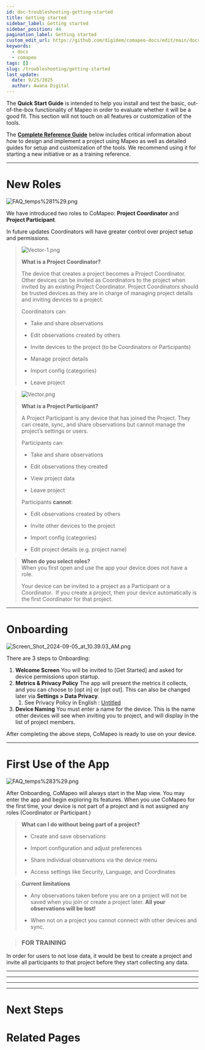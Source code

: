 ```yaml
---
id: doc-troubleshooting-getting-started
title: Getting started
sidebar_label: Getting started
sidebar_position: 44
pagination_label: Getting started
custom_edit_url: https://github.com/digidem/comapeo-docs/edit/main/docs/troubleshooting/getting-started.md
keywords:
  - docs
  - comapeo
tags: []
slug: /troubleshooting/getting-started
last_update:
  date: 9/25/2025
  author: Awana Digital
---
```

The **Quick Start Guide** is intended to help you install and test the basic, out-of-the-box functionality of Mapeo in order to evaluate whether it will be a good fit. This section will not touch on all features or customization of the tools.


The [**Complete Reference Guide**](https://docs.mapeo.app/complete-reference-guide/welcome) below includes critical information about how to design and implement a project using Mapeo as well as detailed guides for setup and customization of the tools. We recommend using it for starting a new initiative or as a training reference.


---


# **New Roles**


![FAQ_temps%281%29.png](/images/gettingstarted_0.png)


We have introduced two roles to CoMapeo: **Project Coordinator** and **Project Participant**. 


In future updates Coordinators will have greater control over project setup and permissions.


> ![Vector-1.png](/images/gettingstarted_1.png)  
>   
> **What is a Project Coordinator?**  
>   
> The device that creates a project becomes a Project Coordinator. Other devices can be invited as Coordinators to the project when invited by an existing Project Coordinator. Project Coordinators should be trusted devices as they are in charge of managing project details and inviting devices to a project.  
>   
> Coordinators can:  
>   
> - Take and share observations  
>   
> - Edit observations created by others  
>   
> - Invite devices to the project (to be Coordinators or Participants)  
>   
> - Manage project details  
>   
> - Import config (categories)  
>   
> - Leave project


> ![Vector.png](/images/gettingstarted_2.png)  
>   
> **What is a Project Participant?**  
>   
> A Project Participant is any device that has joined the Project. They can create, sync, and share observations but cannot manage the project’s settings or users.  
>   
> Participants can:  
>   
> - Take and share observations  
>   
> - Edit observations they created  
>   
> - View project data  
>   
> - Leave project  
>   
> Participants **cannot**:  
>   
> - Edit observations created by others  
>   
> - Invite other devices to the project  
>   
> - Import config (categories)  
>   
> - Edit project details (e.g. project name)


> **When do you select roles?**  
> When you first open and use the app your device does not have a role.  
>   
> Your device can be invited to a project as a Participant or a Coordinator.  If you create a project, then your device automatically is the first Coordinator for that project.


---


# Onboarding


![Screen_Shot_2024-09-05_at_10.39.03_AM.png](/images/gettingstarted_3.png)


There are 3 steps to Onboarding:

1. **Welcome Screen**
You will be invited to [Get Started] and asked for device permissions upon startup.
2. **Metrics & Privacy Policy**
The app will present the metrics it collects, and you can choose to [opt in] or [opt out]. This can also be changed later via **Settings > Data Privacy**.
    1. See Privacy Policy in English : [Untitled](https://www.notion.so/d8f413bbbf374a2092655b89b9ceb2b0)
3. **Device Naming**
You must enter a name for the device. This is the name other devices will see when inviting you to project, and will display in the list of project members.

After completing the above steps, CoMapeo is ready to use on your device.


---


# **First Use of the App**


![FAQ_temps%283%29.png](/images/gettingstarted_4.png)


After Onboarding, CoMapeo will always start in the Map view. You may enter the app and begin exploring its features. When you use CoMapeo for the first time, your device is not part of a project and is not assigned any roles (Coordinator or Participant.)


> **What can I do without being part of a project?**  
> - Create and save observations  
>   
> - Import configuration and adjust preferences  
>   
> - Share individual observations via the device menu  
>   
> - Access settings like Security, Language, and Coordinates


> **Current limitations**  
> - Any observations taken before you are on a project will not be saved when you join or create a project later. **All your observations will be lost!**  
>   
> - When not on a project you cannot connect with other devices and sync.


> ### **FOR TRAINING**


In order for users to not lose data, it would be best to create a project and invite all participants to that project before they start collecting any data. 


---


---


---


---


# Next Steps


# Related Pages 

